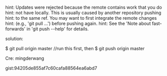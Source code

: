 hint: Updates were rejected because the remote contains work that you do 
hint: not have locally. This is usually caused by another repository pushing 
hint: to the same ref. You may want to first integrate the remote changes 
hint: (e.g., 'git pull ...') before pushing again. 
hint: See the 'Note about fast-forwards' in 'git push --help' for details.


solution:

$ git pull origin master //run this first, then
$ git push origin master

Cre: mingderwang

gist:94205de855af7c60cafa88564ea6abd7
